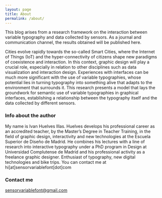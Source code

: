```yaml
---
layout: page
title: About
permalink: /about/
---
```

This blog arises from a research framework on the interaction between variable typography and data collected by sensors. As a journal and communication channel, the results obtained will be published here.

Cities evolve rapidly towards the so-called Smart Cities, where the Internet of Things (IoT) and the hyper-connectivity of citizens shape new paradigms of coexistence and interaction. In this context, graphic design will play a crucial role, especially in relation to other disciplines such as data visualization and interaction design. Experiences with interfaces can be much more significant with the use of variable typographies, whose potential lies in turning typography into something alive that adapts to the environment that surrounds it. This research presents a model that lays the groundwork for semantic use of variable typographies in graphical interfaces, establishing a relationship between the typography itself and the data collected by different sensors.

### Info about the author
My name is Ivan Huelves Illas. Huelves develops his professional career as an accredited teacher, by the Master’s Degree in Teacher Training, in the field of graphic design, interactivity and new technologies at the Escuela Superior de Diseño de Madrid. He combines his lectures with a line of research into interactive typography under a PhD program in Design at Universidad Complutense de Madrid and his professional activity as a freelance graphic designer. Enthusiast of typography, new digital technologies and bike trips. You can contact me at hi[at]sensorvariablefont[dot]com

### Contact me
[sensorvariablefont@gmail.com](mailto:sensorvariablefont@gmail.com)
